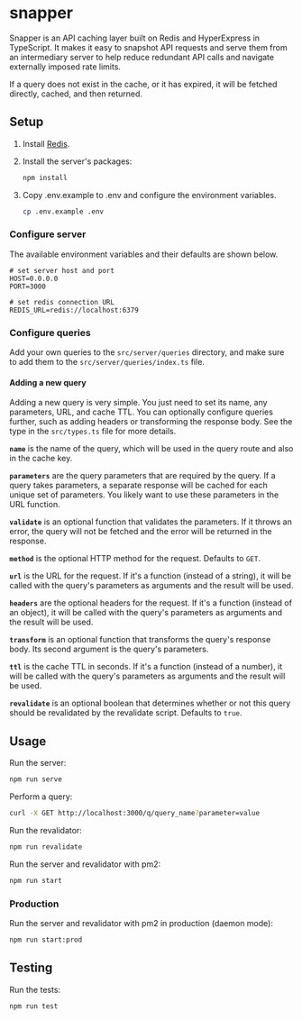 # snapper

Snapper is an API caching layer built on Redis and HyperExpress in TypeScript.
It makes it easy to snapshot API requests and serve them from an intermediary
server to help reduce redundant API calls and navigate externally imposed rate
limits.

If a query does not exist in the cache, or it has expired, it will be fetched
directly, cached, and then returned.

## Setup

1. Install [Redis](https://redis.io/docs/install/install-redis/).

2. Install the server's packages:

   ```sh
   npm install
   ```

3. Copy .env.example to .env and configure the environment variables.

   ```sh
   cp .env.example .env
   ```

### Configure server

The available environment variables and their defaults are shown below.

```
# set server host and port
HOST=0.0.0.0
PORT=3000

# set redis connection URL
REDIS_URL=redis://localhost:6379
```

### Configure queries

Add your own queries to the `src/server/queries` directory, and make sure to add
them to the `src/server/queries/index.ts` file.

#### Adding a new query

Adding a new query is very simple. You just need to set its name, any
parameters, URL, and cache TTL. You can optionally configure queries further,
such as adding headers or transforming the response body. See the type in the
`src/types.ts` file for more details.

**`name`** is the name of the query, which will be used in the query route and
also in the cache key.

**`parameters`** are the query parameters that are required by the query. If a
query takes parameters, a separate response will be cached for each unique set
of parameters. You likely want to use these parameters in the URL function.

**`validate`** is an optional function that validates the parameters. If it
throws an error, the query will not be fetched and the error will be returned in
the response.

**`method`** is the optional HTTP method for the request. Defaults to `GET`.

**`url`** is the URL for the request. If it's a function (instead of a string),
it will be called with the query's parameters as arguments and the result will
be used.

**`headers`** are the optional headers for the request. If it's a function
(instead of an object), it will be called with the query's parameters as
arguments and the result will be used.

**`transform`** is an optional function that transforms the query's response
body. Its second argument is the query's parameters.

**`ttl`** is the cache TTL in seconds. If it's a function (instead of a number),
it will be called with the query's parameters as arguments and the result will
be used.

**`revalidate`** is an optional boolean that determines whether or not this
query should be revalidated by the revalidate script. Defaults to `true`.

## Usage

Run the server:

```sh
npm run serve
```

Perform a query:

```sh
curl -X GET http://localhost:3000/q/query_name?parameter=value
```

Run the revalidator:

```sh
npm run revalidate
```

Run the server and revalidator with pm2:

```sh
npm run start
```

### Production

Run the server and revalidator with pm2 in production (daemon mode):

```sh
npm run start:prod
```

## Testing

Run the tests:

```sh
npm run test
```
